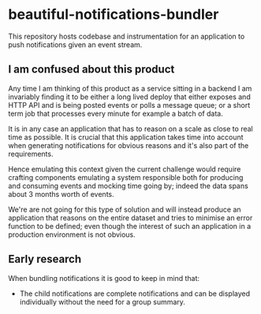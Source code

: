 # beautiful-notifications-bundler

This repository hosts codebase and instrumentation for an application to push notifications given an event stream.

## I am confused about this product

Any time I am thinking of this product as a service sitting in a backend I am invariably finding it to be either a long lived deploy that either exposes and HTTP API and is being posted events or polls a message queue; or a short term job that processes every minute for example a batch of data.

It is in any case an application that has to reason on a scale as close to real time as possible. It is crucial that this application takes time into account when generating notifications for obvious reasons and it's also part of the requirements.

Hence emulating this context given the current challenge would require crafting components emulating a system responsible both for producing and consuming events and mocking time going by; indeed the data spans about 3 months worth of events. 

We're are not going for this type of solution and will instead produce an application that reasons on the entire dataset and tries to minimise an error function to be defined; even though the interest of such an application in a production environment is not obvious. 

## Early research

When bundling notifications it is good to keep in mind that:

* The child notifications are complete notifications and can be displayed individually without the need for a group summary.
